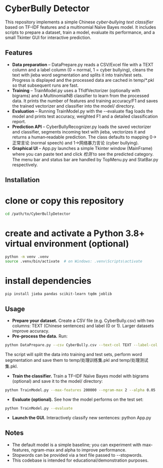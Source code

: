 # CyberBully Detector
This repository implements a simple Chinese *cyber‑bullying text classifier* based on TF–IDF features and a multinomial Naïve Bayes model. It includes scripts to prepare a dataset, train a model, evaluate its performance, and a small Tkinter GUI for interactive prediction.
## Features
- **Data preparation** – DataPrepare.py reads a CSV/Excel file with a TEXT column and a label column (0 = normal, 1 = cyber bullying), cleans the text with jieba word segmentation and splits it into train/test sets. Progress is displayed and the processed data are cached in temp/*.pkl so that subsequent runs are fast.
- **Training** – TrainModel.py uses a TfidfVectorizer (optionally with bigrams) and a MultinomialNB classifier to learn from the processed data. It prints the number of features and training accuracy/F1 and saves the trained vectorizer and classifier into the model/ directory.
- **Evaluation** – Running TrainModel.py with the --evaluate flag loads the model and prints test accuracy, weighted F1 and a detailed classification report.
- **Prediction API** – CyberBullyRecognizer.py loads the saved vectorizer and classifier, segments incoming text with jieba, vectorizes it and returns a human‑readable prediction. The class defaults to mapping 0→正常言论 (normal speech) and 1→网络暴力言论 (cyber bullying).
- **Graphical UI** – App.py launches a simple Tkinter window (MainFrame) where you can paste text and click *检测* to see the predicted category. The menu bar and status bar are handled by TopMenu.py and StatBar.py respectively.
## Installation
# clone or copy this repository  
 ```bash
cd /path/to/CyberBullyDetector
 ```
# create and activate a Python 3.8+ virtual environment (optional)  
 ```bash
python -m venv .venv  
source .venv/bin/activate  # on Windows: .venv\Scripts\activate
 ``` 
# install dependencies  
 ```bash
pip install jieba pandas scikit-learn tqdm joblib
 ```
## Usage
- **Prepare your dataset.** Create a CSV file (e.g. CyberBully.csv) with two columns: TEXT (Chinese sentences) and label (0 or 1). Larger datasets improve accuracy.
- **Pre‑process the data.** Run:
```bash  
python DataPrepare.py --csv CyberBully.csv --text-col TEXT --label-col label --test-size 0.1
 ```
The script will split the data into training and test sets, perform word segmentation and save them to temp/处理训练集.pkl and temp/处理测试集.pkl.
- **Train the classifier.** Train a TF–IDF Naïve Bayes model with bigrams (optional) and save it to the model/ directory:

```bash  
python TrainModel.py --max-features 200000 --ngram-max 2 --alpha 0.05
```
- **Evaluate (optional).** See how the model performs on the test set:
```bash  
python TrainModel.py --evaluate
```
- **Launch the GUI.** Interactively classify new sentences:
python App.py


## Notes
- The default model is a simple baseline; you can experiment with max-features, ngram-max and alpha to improve performance.
- Stopwords can be provided via a text file passed to --stopwords.
- This codebase is intended for educational/demonstration purposes.

